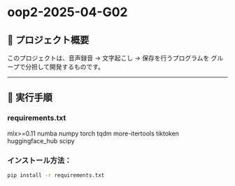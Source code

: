 # oop2-2025-04-G02

## 📖 プロジェクト概要
このプロジェクトは、音声録音 → 文字起こし → 保存を行うプログラムを
グループで分担して開発するものです。

---

## 🚀 実行手順

### requirements.txt
mlx>=0.11
numba
numpy
torch
tqdm
more-itertools
tiktoken
huggingface_hub
scipy

### インストール方法：

```bash
pip install -r requirements.txt
